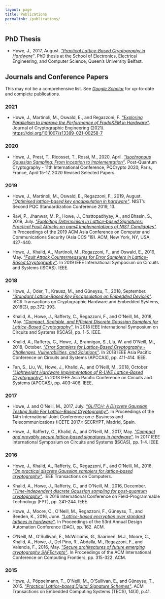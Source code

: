 ```yaml
---
layout: page
title: Publications
permalink: /publications/
---
```


## PhD Thesis
*	Howe, J., 2017, August. [*"Practical Lattice-Based Cryptography in Hardware"*](files/thesis.pdf). PhD thesis at the School of Electronics, Electrical Engineering, and Computer Science, Queen’s University Belfast.

## Journals and Conference Papers
This may not be a comprehensive list.
See [*Google Scholar*](https://scholar.google.co.uk/citations?user=LItUNn4AAAAJ&hl=en) for up-to-date and complete publications.

### 2021
* Howe, J., Martinoli, M., Oswald, E., and Regazzoni, F. [*"Exploring Parallelism to Improve the Performance of FrodoKEM in Hardware"*](files/Howe2021_Article_ExploringParallelismToImproveT.pdf). Journal of Cryptographic Engineering (2021). https://doi.org/10.1007/s13389-021-00258-7

### 2020
* Howe, J., Prest, T., Ricosset, T., Rossi, M., 2020, April. [*"Isochronous Gaussian Sampling: From Inception to Implementation"*](https://eprint.iacr.org/2019/1411). Post-Quantum Cryptography - 11th International Conference, PQCrypto 2020, Paris, France, April 15-17, 2020 Revised Selected Papers.

### 2019
* Howe, J., Martinoli, M., Oswald, E., Regazzoni, F., 2019, August. [*"Optimised lattice-based key encapsulation in hardware"*](https://csrc.nist.gov/CSRC/media/Events/Second-PQC-Standardization-Conference/documents/accepted-papers/howe-optimised-lattice-based.pdf). NIST’s Second PQC Standardization Conference 2019, 13.

* Ravi, P., Jhanwar, M. P., Howe, J., Chattopadhyay, A., and Bhasin, S., 2019, July. [*"Exploiting Determinism in Lattice-based Signatures: Practical Fault Attacks on pqm4 Implementations of NIST Candidates"*](https://eprint.iacr.org/2019/769). In Proceedings of the 2019 ACM Asia Conference on Computer and Communications Security (Asia CCS '19). ACM, New York, NY, USA, 427-440.

* Howe, J., Khalid, A., Martinoli, M., Regazzoni, F., and Oswald, E., 2019, May. [*"Fault Attack Countermeasures for Error Samplers in Lattice-Based Cryptography"*](https://eprint.iacr.org/2019/206). In 2019 IEEE International Symposium on Circuits and Systems (ISCAS). IEEE.

### 2018
*	Howe, J., Oder, T., Krausz, M., and Güneysu, T., 2018, September. [*"Standard Lattice-Based Key Encapsulation on Embedded Devices"*](https://tches.iacr.org/index.php/TCHES/article/view/7279). IACR Transactions on Cryptographic Hardware and Embedded Systems, 2018(3), pp.372-393.

*	Khalid, A., Howe, J., Rafferty, C., Regazzoni, F., and O'Neill, M., 2018, May. [*"Compact, Scalable, and Efficient Discrete Gaussian Samplers for Lattice-Based Cryptography"*](https://eprint.iacr.org/2018/265). In 2018 IEEE International Symposium on Circuits and Systems (ISCAS), pp. 1-5. IEEE.

* Khalid, A., Rafferty, C., Howe, J., Brannigan, S., Liu, W. and O'Neill, M., 2018, October. [*"Error Samplers for Lattice-Based Cryptography - Challenges, Vulnerabilities, and Solutions"*](https://ieeexplore.ieee.org/document/8605725). In 2018 IEEE Asia Pacific Conference on Circuits and Systems (APCCAS), pp. 411-414. IEEE.

* Fan, S., Liu, W., Howe, J., Khalid, A., and O'Neill, M., 2018, October. [*"Lightweight Hardware Implementation of R-LWE Lattice-Based Cryptography"*](https://ieeexplore.ieee.org/abstract/document/8605630). In 2018 IEEE Asia Pacific Conference on Circuits and Systems (APCCAS), pp. 403-406. IEEE.

### 2017
*	Howe, J. and O’Neill, M., 2017, July. [*"GLITCH: A Discrete Gaussian Testing Suite For Lattice-Based Cryptography"*](https://eprint.iacr.org/2017/438). In Proceedings of the 14th International Joint Conference on e-Business and Telecommunications (ICETE 2017): SECRYPT, Madrid, Spain.

*	Howe, J., Rafferty, C., Khalid, A., and O'Neill, M., 2017, May. [*"Compact and provably secure lattice-based signatures in hardware"*](https://ieeexplore.ieee.org/abstract/document/8050566/). In 2017 IEEE International Symposium on Circuits and Systems (ISCAS), pp. 1-4. IEEE.

### 2016
*	Howe, J., Khalid, A., Rafferty, C., Regazzoni, F., and O'Neill, M., 2016. [*"On practical discrete Gaussian samplers for lattice-based cryptography"*](https://ieeexplore.ieee.org/abstract/document/7792671/). IEEE Transactions on Computers.

*	Khalid, A., Howe, J., Rafferty, C., and O'Neill, M., 2016, December. [*"Time-independent discrete Gaussian sampling for post-quantum cryptography"*](https://ieeexplore.ieee.org/abstract/document/7929543/). In 2016 International Conference on Field-Programmable Technology (FPT), pp. 241-244. IEEE.

*	Howe, J., Moore, C., O'Neill, M., Regazzoni, F., Güneysu, T., and Beeden, K., 2016, June. [*"Lattice-based encryption over standard lattices in hardware"*](https://dl.acm.org/citation.cfm?id=2898037). In Proceedings of the 53rd Annual Design Automation Conference (DAC), pp. 162. ACM.

*	O'Neill, M., O'Sullivan, E., McWilliams, G., Saarinen, M.J., Moore, C., Khalid, A., Howe, J., Del Pino, R., Abdalla, M., Regazzoni, F., and Valencia, F., 2016, May. [*"Secure architectures of future emerging cryptography SAFEcrypto"*](https://dl.acm.org/citation.cfm?id=2907756). In Proceedings of the ACM International Conference on Computing Frontiers, pp. 315-322. ACM.

### 2015

*	Howe, J., Pöppelmann, T., O'Neill, M., O'Sullivan, E., and Güneysu, T., 2015. [*"Practical Lattice-based Digital Signature Schemes"*](https://dl.acm.org/citation.cfm?id=2724713). ACM Transactions on Embedded Computing Systems (TECS), 14(3), p.41.

